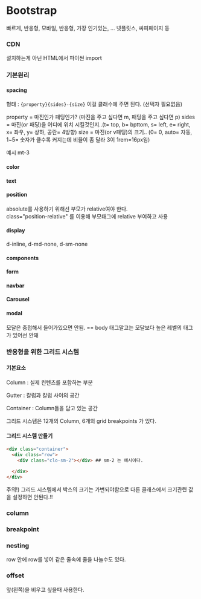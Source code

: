 # Bootstrap
빠르게, 반응형, 모바일, 반응형, 가장 인기있는, ...
넷플릿스, 싸피페이지 등


### CDN
설치하는게 아닌 HTML에서 
파이썬 import


### 기본원리

#### spacing
형태 : `{property}{sides}-{size}` 이걸 클래수에 주면 된다. (선택자 필요없음)

property = 마진인가 패딩인가? (마진을 주고 싶다면 m, 패딩을 주고 싶다면 p)
sides = 마진(or 패딩)을 어디에 위치 시킬것인지..(t= top, b= bpttom, s= left, e= right, x= 좌우, y= 상하, 공란= 4방향)
size = 마진(or v패딩)의 크기.. (0= 0, auto= 자동, 1~5= 숫자가 클수록 커지는데 비율이 좀 달라 3이 1rem=16px임)

예시 mt-3

#### color


#### text

#### position
absolute를 사용하기 위해선 부모가 relative여야 한다.<br>
class="position-relative" 를 이용해 부모태그에 relative 부여하고 사용

#### display
d-inline, d-md-none, d-sm-none


#### components

#### form

#### navbar

#### Carousel

#### modal
모달은 중접해서 들어가있으면 안됨. == body 태그말고는 모달보다 높은 레벨의 태그가 있어선 안돼


### 반응형을 위한 그리드 시스템

#### 기본요소
Column : 실제 컨텐츠를 포함하는 부분

Gutter : 칼럼과 칼럼 사이의 공간

Container : Column들을 담고 있는 공간

그리드 시스템은 12개의 Column, 6개의 grid breakpoints 가 있다.

#### 그리드 시스템 만들기
```HTML
<div class="container">
  <div class="row">
    <div class="clo-sm-2"></div> ## sm-2 는 예시이다.
  
  </div>
</div>
```
주의!) 그리드 시스템에서 박스의 크기는 가변되야함으로 다른 클래스에서 크기관련 값을 설정하면 안된다.!!


### column

### breakpoint

### nesting
row 안에 row를 넣어 같은 줄속에 줄을 나눌수도 있다.

### offset
앞(왼쪽)을 비우고 싶을때 사용한다.
